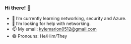 ### Hi there! 👋

- 🌱 I’m currently learning networking, security and Azure.
- 🤔 I’m looking for help with networking.
- 📫 My email: kylemarion0512@gmail.com
- 😄 Pronouns: He/Him/They
